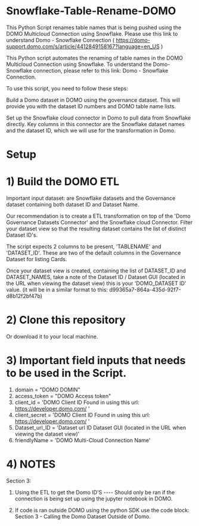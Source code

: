 # Snowflake-Table-Rename-DOMO

This Python Script renames table names that is being pushed using the DOMO Multicloud Connection using Snowflake. Please use this link to understand Domo - Snowflake Connection ( https://domo-support.domo.com/s/article/4412849158167?language=en_US )

This Python script automates the renaming of table names in the DOMO Multicloud Connection using Snowflake. To understand the Domo-Snowflake connection, please refer to this link: Domo - Snowflake Connection.

To use this script, you need to follow these steps:

Build a Domo dataset in DOMO using the governance dataset. This will provide you with the dataset ID numbers and DOMO table name lists.

Set up the Snowflake cloud connector in Domo to pull data from Snowflake directly. Key columns in this connector are the Snowflake dataset names and the dataset ID, which we will use for the transformation in Domo.

# Setup

# 1) Build the DOMO ETL 

Important input dataset: are Snowflake datasets and the Governance dataset containing both dataset ID and Dataset Name.

Our recommendation is to create a ETL transformation on top of the 'Domo Governance Datasets Connector' and the Snowflake cloud Connector. Filter your dataset view so that the resulting dataset contains the list of distinct Dataset ID's.

The script expects 2 columns to be present, 'TABLENAME' and 'DATASET_ID'. These are two of the default columns in the Governance Dataset for listing Cards.

Once your dataset view is created, containing the list of DATASET_ID and DATASET_NAMES, take a note of the Dataset ID / Dataset GUI (located in the URL when viewing the dataset view) this is your 'DOMO_DATASET ID' value. (it will be in a similar format to this: d99365a7-864a-435d-92f7-d8b12f2bf47b)

# 2) Clone this repository

Or download it to your local machine.

# 3) Important field inputs that needs to be used in the Script.

1) domain         = "DOMO DOMIN"
2) access_token   = "DOMO Access token"
3) client_id      = 'DOMO Client ID Found in using this url: https://developer.domo.com/ '
4) client_secret  = 'DOMO Client ID Found in using this url: https://developer.domo.com/ '
5) Dataset_url_ID = 'Dataset url ID Dataset GUI (located in the URL when viewing the dataset view)'
6) friendlyName   = 'DOMO Multi-Cloud Connection Name'

# 4) NOTES
Section 3: 

1) Using the ETL to get the Domo ID'S ---- Should only be ran if the connection is being set up using the jupyter notebook in DOMO. 

2) If code is ran outside DOMO using the python SDK use the code block: Section 3 - Calling the Domo Dataset Outside of Domo.


